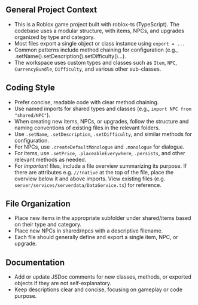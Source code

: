 ## General Project Context
- This is a Roblox game project built with roblox-ts (TypeScript). The codebase uses a modular structure, with items, NPCs, and upgrades organized by type and category.
- Most files export a single object or class instance using `export = ...`
- Common patterns include method chaining for configuration (e.g., .setName().setDescription().setDifficulty()...).
- The workspace uses custom types and classes such as `Item`, `NPC`, `CurrencyBundle`, `Difficulty`, and various other sub-classes.

## Coding Style
- Prefer concise, readable code with clear method chaining.
- Use named imports for shared types and classes (e.g., `import NPC from "shared/NPC"`).
- When creating new items, NPCs, or upgrades, follow the structure and naming conventions of existing files in the relevant folders.
- Use `.setName`, `.setDescription`, `.setDifficulty`, and similar methods for configuration.
- For NPCs, use `.createDefaultMonologue` and `.monologue` for dialogue.
- For items, use `.setPrice`, `.placeableEverywhere`, `.persists`, and other relevant methods as needed.
- For *important* files, include a file overview summarizing its purpose. If there are attributes e.g. `//!native` at the top of the file, place the overview below it and above imports. View existing files (e.g. `server/services/serverdata/DataService.ts`) for reference.

## File Organization
- Place new items in the appropriate subfolder under shared/items based on their type and category.
- Place new NPCs in shared/npcs with a descriptive filename.
- Each file should generally define and export a single item, NPC, or upgrade.

## Documentation
- Add or update JSDoc comments for new classes, methods, or exported objects if they are not self-explanatory.
- Keep descriptions clear and concise, focusing on gameplay or code purpose.